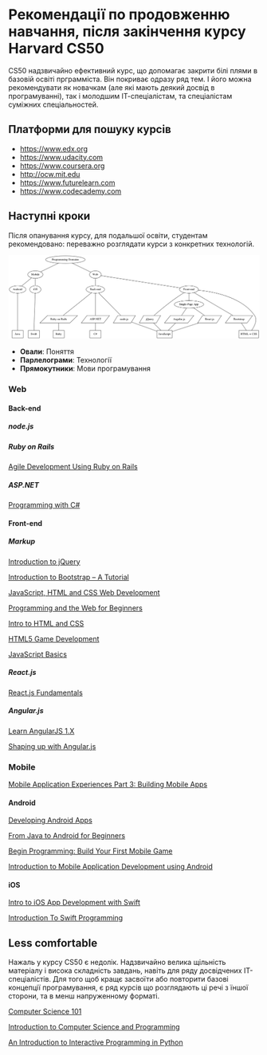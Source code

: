# Рекомендації по продовженню навчання, після закінчення курсу **Harvard CS50**

CS50 надзвичайно ефективний курс, що допомагає закрити білі плями в базовій освіті прграмміста. Він покриває одразу ряд тем. І його можна рекомендувати як новачкам (але які мають деякий досвід в програмуванні), так і молодшим ІТ-спеціалістам, та спеціалістам суміжних спеціальностей.

## Платформи для пошуку курсів

- https://www.edx.org
- https://www.udacity.com
- https://www.coursera.org
- http://ocw.mit.edu
- https://www.futurelearn.com
- https://www.codecademy.com

## Наступні кроки

Після опанування курсу, для подальшої освіти, студентам рекомендовано: переважно розглядати курси з конкретних технологій.

![Programming Landscape](assets/plscape.png?raw=true)
- **Овали**: Поняття
- **Парлелограми**: Технології
- **Прямокутники**: Мови програмування

### Web

#### Back-end

##### node.js

##### Ruby on Rails

[Agile Development Using Ruby on Rails](https://www.edx.org/xseries/agile-development-using-ruby-rails)

##### ASP.NET

[Programming with C#](https://prod-edx-mktg-edit.edx.org/course/programming-c-microsoft-dev204x-2)

#### Front-end

##### Markup

[Introduction to jQuery](https://www.edx.org/course/introduction-jquery-microsoft-dev208x-1)

[Introduction to Bootstrap – A Tutorial](https://www.edx.org/course/introduction-bootstrap-tutorial-microsoft-dev203x-0)

[JavaScript, HTML and CSS Web Development](https://www.edx.org/course/javascript-html-css-web-development-microsoft-dev211-1x)

[Programming and the Web for Beginners](https://www.coursera.org/learn/duke-programming-web)

[Intro to HTML and CSS](https://www.udacity.com/course/html5-game-development--cs255)

[HTML5 Game Development](https://www.udacity.com/course/html5-game-development--cs255)

[JavaScript Basics](https://www.udacity.com/course/javascript-basics--ud804)

##### React.js

[React.js Fundamentals](http://reactjsprogram.teachable.com/courses/reactjsfundamentals)

##### Angular.js

[Learn AngularJS 1.X](https://www.codecademy.com/learn/learn-angularjs)

[Shaping up with Angular.js](https://www.codeschool.com/courses/shaping-up-with-angular-js)

### Mobile

[Mobile Application Experiences Part 3: Building Mobile Apps](https://www.edx.org/course/mobile-application-experiences-part-3-mitx-21w-789-3x#!)

#### Android

[Developing Android Apps](https://www.udacity.com/course/developing-android-apps--ud853)

[From Java to Android for Beginners](https://www.edx.org/xseries/java-android-beginners)

[Begin Programming: Build Your First Mobile Game](https://www.edx.org/xseries/java-android-beginners)

[Introduction to Mobile Application Development using Android](https://www.edx.org/course/introduction-mobile-application-hkustx-comp107x-0)

#### iOS

[Intro to iOS App Development with Swift](https://www.udacity.com/course/intro-to-ios-app-development-with-swift--ud585)

[Introduction To Swift Programming](https://www.coursera.org/learn/swift-programming)

## Less comfortable

Нажаль у курсу CS50 є недолік. Надзвичайно велика щільність матеріалу і висока складність завдань, навіть для ряду досвідчених ІТ-спеціалістів. Для того щоб кращє засвоїти або повторити базові концепції програмування, є ряд курсів що розглядають ці речі з їншої сторони, та в менш напруженному форматі.

[Computer Science 101](https://www.coursera.org/course/cs101)

[Introduction to Computer Science and Programming](http://ocw.mit.edu/courses/electrical-engineering-and-computer-science/6-00-introduction-to-computer-science-and-programming-fall-2008/)

[An Introduction to Interactive Programming in Python](https://www.coursera.org/course/interactivepython1
)
